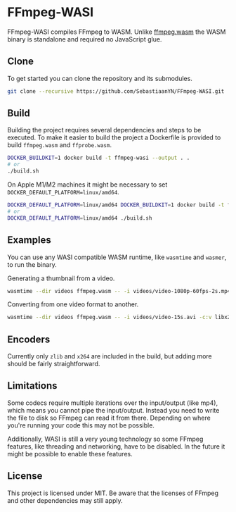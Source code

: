 # FFmpeg-WASI

FFmpeg-WASI compiles FFmpeg to WASM. Unlike [ffmpeg.wasm](https://github.com/ffmpegwasm/ffmpeg.wasm) the WASM binary is standalone and required no JavaScript glue.

## Clone

To get started you can clone the repository and its submodules.

```sh
git clone --recursive https://github.com/SebastiaanYN/FFmpeg-WASI.git
```

## Build

Building the project requires several dependencies and steps to be executed. To make it easier to build the project a Dockerfile is provided to build `ffmpeg.wasm` and `ffprobe.wasm`.

```sh
DOCKER_BUILDKIT=1 docker build -t ffmpeg-wasi --output . .
# or
./build.sh
```

On Apple M1/M2 machines it might be necessary to set `DOCKER_DEFAULT_PLATFORM=linux/amd64`.

```sh
DOCKER_DEFAULT_PLATFORM=linux/amd64 DOCKER_BUILDKIT=1 docker build -t ffmpeg-wasi --output . .
# or
DOCKER_DEFAULT_PLATFORM=linux/amd64 ./build.sh
```

## Examples

You can use any WASI compatible WASM runtime, like `wasmtime` and `wasmer`, to run the binary.

Generating a thumbnail from a video.

```sh
wasmtime --dir videos ffmpeg.wasm -- -i videos/video-1080p-60fps-2s.mp4 -ss 1 -vframes 1 videos/out.png
```

Converting from one video format to another.

```sh
wasmtime --dir videos ffmpeg.wasm -- -i videos/video-15s.avi -c:v libx264 videos/out.mp4
```

## Encoders

Currently only `zlib` and `x264` are included in the build, but adding more should be fairly straightforward.

## Limitations

Some codecs require multiple iterations over the input/output (like mp4), which means you cannot pipe the input/output. Instead you need to write the file to disk so FFmpeg can read it from there. Depending on where you're running your code this may not be possible.

Additionally, WASI is still a very young technology so some FFmpeg features, like threading and networking, have to be disabled. In the future it might be possible to enable these features.

## License

This project is licensed under MIT. Be aware that the licenses of FFmpeg and other dependencies may still apply.
